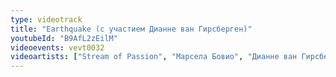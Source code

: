 ```yaml
---
type: videotrack
title: "Earthquake (с участием Дианне ван Гирсберген)"
youtubeId: "B9AfL2zEilM"
videoevents: vevt0032
videoartists: ["Stream of Passion", "Марсела Бовио", "Дианне ван Гирсберген"]
---
```

